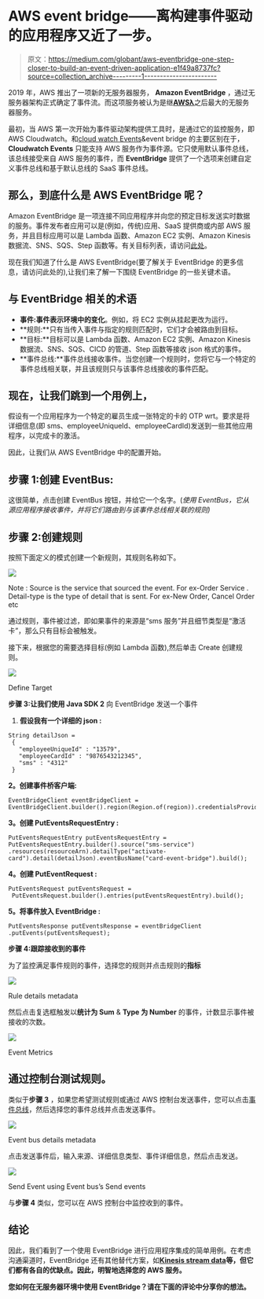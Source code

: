 # AWS event bridge——离构建事件驱动的应用程序又近了一步。

> 原文：<https://medium.com/globant/aws-eventbridge-one-step-closer-to-build-an-event-driven-application-e1f49a8737fc?source=collection_archive---------1----------------------->

2019 年，AWS 推出了一项新的无服务器服务， **Amazon EventBridge** ，通过无服务器架构正式确定了事件流。而这项服务被认为是继[**AWSλ**](https://aws.amazon.com/lambda/)之后最大的无服务器服务。

最初，当 AWS 第一次开始为事件驱动架构提供工具时，是通过它的监控服务，即 AWS Cloudwatch。和[cloud watch Events](https://docs.aws.amazon.com/AmazonCloudWatch/latest/events/WhatIsCloudWatchEvents.html)&event bridge 的主要区别在于， **Cloudwatch Events** 只能支持 AWS 服务作为事件源。它只使用默认事件总线，该总线接受来自 AWS 服务的事件，而 **EventBridge** 提供了一个选项来创建自定义事件总线和基于默认总线的 SaaS 事件总线。

## 那么，到底什么是 AWS EventBridge 呢？

Amazon EventBridge 是一项连接不同应用程序并向您的预定目标发送实时数据的服务。事件发布者应用可以是(例如，传统)应用、SaaS 提供商或内部 AWS 服务，并且目标应用可以是 Lambda 函数、Amazon EC2 实例、Amazon Kinesis 数据流、SNS、SQS、Step 函数等。有关目标列表，请访问[此处](https://docs.aws.amazon.com/eventbridge/latest/userguide/eb-targets.html)。

现在我们知道了什么是 AWS EventBridge(要了解关于 EventBridge 的更多信息，请访问此处的),让我们来了解一下围绕 EventBridge 的一些关键术语。

## 与 EventBridge 相关的术语

*   **事件:**事件表示环境中的**变化**。例如，将 EC2 实例从挂起更改为运行。
*   **规则:**只有当传入事件与指定的规则匹配时，它们才会被路由到目标。
*   **目标:**目标可以是 Lambda 函数、Amazon EC2 实例、Amazon Kinesis 数据流、SNS、SQS、CICD 的管道、Step 函数等接收 json 格式的事件。
*   **事件总线:**事件总线接收事件。当您创建一个规则时，您将它与一个特定的事件总线相关联，并且该规则只与该事件总线接收的事件匹配。

## 现在，让我们跳到一个用例上，

假设有一个应用程序为一个特定的雇员生成一张特定的卡的 OTP wrt。要求是将详细信息(即 sms、employeeUniqueId、employeeCardId)发送到一些其他应用程序，以完成卡的激活。

因此，让我们从 AWS EventBridge 中的配置开始。

## 步骤 1:创建 EventBus:

这很简单，点击创建 EventBus 按钮，并给它一个名字。(*使用 EventBus，它从源应用程序接收事件，并将它们路由到与该事件总线相关联的规则)*

## 步骤 2:创建规则

按照下面定义的模式创建一个新规则，其规则名称如下。

![](img/98c7266b8cde56e0b710bcc12dd49998.png)

Note : Source is the service that sourced the event. For ex-Order Service . Detail-type is the type of detail that is sent. For ex-New Order, Cancel Order etc

通过规则，事件被过滤，即如果事件的来源是“sms 服务”并且细节类型是“激活卡”，那么只有目标会被触发。

接下来，根据您的需要选择目标(例如 Lambda 函数),然后单击 Create 创建规则。

![](img/71658b2d118047f01cedec158acc38db.png)

Define Target

**步骤 3:让我们使用 Java SDK 2** 向 EventBridge 发送一个事件

1.  **假设我有一个详细的 json :**

```
String detailJson = 
 {
   "employeeUniqueId" : "13579",
   "employeeCardId" : "9876543212345",
   "sms" : "4312"
 }
```

**2。创建事件桥客户端:**

```
EventBridgeClient eventBridgeClient = EventBridgeClient.builder().region(Region.of(region)).credentialsProvider(ContainerCredentialsProvider.builder().build()).build();
```

**3。创建 PutEventsRequestEntry :**

```
PutEventsRequestEntry putEventsRequestEntry =  PutEventsRequestEntry.builder().source("sms-service") .resources(resourceArn).detailType("activate-card").detail(detailJson).eventBusName("card-event-bridge").build();
```

**4。创建 PutEventRequest :**

```
PutEventsRequest putEventsRequest =
 PutEventsRequest.builder().entries(putEventsRequestEntry).build();
```

**5。将事件放入 EventBridge :**

```
PutEventsResponse putEventsResponse = eventBridgeClient .putEvents(putEventsRequest);
```

**步骤 4:跟踪接收到的事件**

为了监控满足事件规则的事件，选择您的规则并点击规则的**指标**

![](img/1e45317a9f6fc138f2fc38dcb2e97be5.png)

Rule details metadata

然后点击复选框触发以**统计为 Sum** & **Type 为 Number** 的事件，计数显示事件被接收的次数。

![](img/2fcfde07bbeb36c70aa5243074283369.png)

Event Metrics

## 通过控制台测试规则。

类似于**步骤 3** ，如果您希望测试规则或通过 AWS 控制台发送事件，您可以点击[事件总线](https://console.aws.amazon.com/events/home?region=us-east-1#/eventbuses)，然后选择您的事件总线并点击发送事件。

![](img/6a1f860abbb7003f32016c52918cc5e6.png)

Event bus details metadata

点击发送事件后，输入来源、详细信息类型、事件详细信息，然后点击发送。

![](img/7bbc04283a3a699430826ca8cc9c09b4.png)

Send Event using Event bus’s Send events

与**步骤 4** 类似，您可以在 AWS 控制台中监控收到的事件。

## 结论

因此，我们看到了一个使用 EventBridge 进行应用程序集成的简单用例。在考虑沟通渠道时，EventBridge 还有其他替代方案，如[](https://aws.amazon.com/sns/)**[**Kinesis stream data**](https://aws.amazon.com/kinesis/data-streams/)等，但它们都有各自的优缺点。因此，明智地选择您的 AWS 服务。**

**您如何在无服务器环境中使用 EventBridge？请在下面的评论中分享你的想法。**